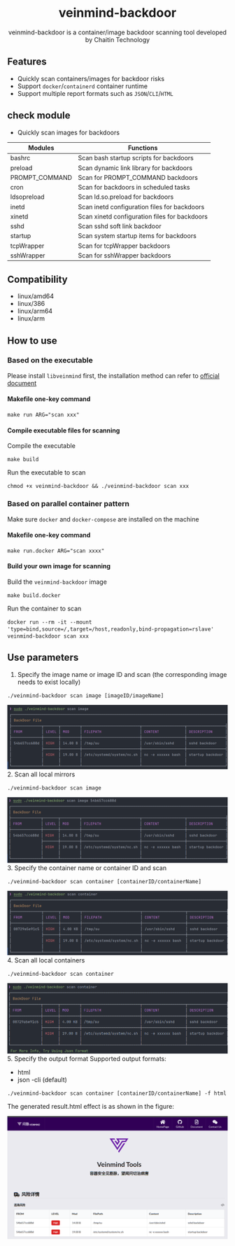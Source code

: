 <h1 align="center"> veinmind-backdoor </h1>

<p align="center">
veinmind-backdoor is a container/image backdoor scanning tool developed by Chaitin Technology
</p>

## Features

- Quickly scan containers/images for backdoor risks
- Support `docker`/`containerd` container runtime
- Support multiple report formats such as `JSON`/`CLI`/`HTML`

## check module

- Quickly scan images for backdoors

| Modules        | Functions                                     |
|----------------|-----------------------------------------------|
| bashrc         | Scan bash startup scripts for backdoors       |
| preload        | Scan dynamic link library for backdoors       |
| PROMPT_COMMAND | Scan for PROMPT_COMMAND backdoors             |
| cron           | Scan for backdoors in scheduled tasks         |
| ldsopreload    | Scan ld.so.preload for backdoors              |
| inetd          | Scan inetd configuration files for backdoors  |
| xinetd         | Scan xinetd configuration files for backdoors |
| sshd           | Scan sshd soft link backdoor                  |
| startup        | Scan system startup items for backdoors       |
| tcpWrapper     | Scan for tcpWrapper backdoors                 |
| sshWrapper     | Scan for sshWrapper backdoors                 |
## Compatibility

- linux/amd64
- linux/386
- linux/arm64
- linux/arm

## How to use

### Based on the executable

Please install `libveinmind` first, the installation method can refer to [official document](https://github.com/chaitin/libveinmind)
#### Makefile one-key command

```
make run ARG="scan xxx"
```
#### Compile executable files for scanning

Compile the executable
```
make build
```
Run the executable to scan
```
chmod +x veinmind-backdoor && ./veinmind-backdoor scan xxx
```
### Based on parallel container pattern
Make sure `docker` and `docker-compose` are installed on the machine
#### Makefile one-key command
```
make run.docker ARG="scan xxxx"
```
#### Build your own image for scanning
Build the `veinmind-backdoor` image
```
make build.docker
```
Run the container to scan
```
docker run --rm -it --mount 'type=bind,source=/,target=/host,readonly,bind-propagation=rslave' veinmind-backdoor scan xxx
```

## Use parameters

1. Specify the image name or image ID and scan (the corresponding image needs to exist locally)

```
./veinmind-backdoor scan image [imageID/imageName]
```
![](../../../docs/veinmind-backdoor/image_1.png)
2. Scan all local mirrors

```
./veinmind-backdoor scan image
```
![](../../../docs/veinmind-backdoor/image_2.png)
3. Specify the container name or container ID and scan

```
./veinmind-backdoor scan container [containerID/containerName]
```
![](../../../docs/veinmind-backdoor/container_1.png)
4. Scan all local containers

```
./veinmind-backdoor scan container
```
![](../../../docs/veinmind-backdoor/container_2.png)
5. Specify the output format
   Supported output formats:
- html
- json
  -cli (default)
```
./veinmind-backdoor scan container [containerID/containerName] -f html
```
The generated result.html effect is as shown in the figure:

![](../../../docs/veinmind-backdoor/format.png)